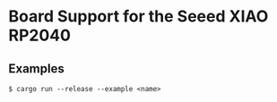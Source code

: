 # Board Support for the Seeed XIAO RP2040

## Examples

```
$ cargo run --release --example <name>
```
